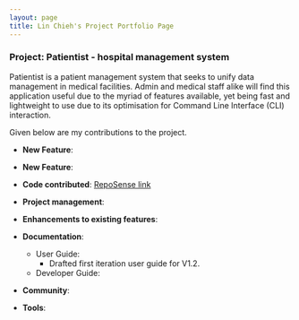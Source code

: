 ```yaml
---
layout: page
title: Lin Chieh's Project Portfolio Page
---
```


### Project: Patientist - hospital management system

Patientist is a patient management system that seeks to unify data management in medical facilities.
Admin and medical staff alike will find this application useful due to the myriad of features available,
yet being fast and lightweight to use due to its optimisation for Command Line Interface (CLI) interaction.


Given below are my contributions to the project.

* **New Feature**:

* **New Feature**: 

* **Code contributed**: [RepoSense link]()

* **Project management**:

* **Enhancements to existing features**:
    
* **Documentation**:
    * User Guide:
        * Drafted first iteration user guide for V1.2.
    * Developer Guide:

* **Community**:

* **Tools**:
